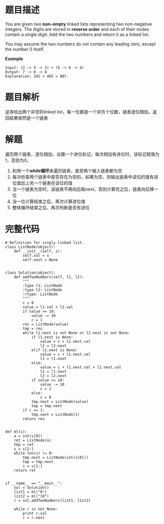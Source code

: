 # 题目描述
You are given two **non-empty** linked lists representing two non-negative integers. The digits are stored in **reverse order** and each of their nodes contain a single digit. Add the two numbers and return it as a linked list.

You may assume the two numbers do not contain any leading zero, except the number 0 itself.

**Example**

	Input: (2 -> 4 -> 3) + (5 -> 6 -> 4)
	Output: 7 -> 0 -> 8
	Explanation: 342 + 465 = 807.

# 题目解析
逆序给出两个非空的linked list，每一位都是一个非负个位数，链表逐位相加，返回结果依然是一个链表

# 解题
遍历两个链表，逐位相加，设置一个进位标记，每次相加有进位时，该标记赋值为1，否则为0。

1.  利用一个**while循环**来遍历链表，直至两个输入链表都为空
2. 每次检查两个链表中是否存在为空的，如果为空，则输出链表中该位的值有进位值加上另一个链表在该位的值
3. 当一个链表为空时，该链表不再向后取next，否则计算完之后，链表向后移一位
4. 没一位计算结束之后，再次计算进位值
5. 整体循环结束之后，再次判断是否有进位

# 完整代码
	# Definition for singly-linked list.
	class ListNode(object):
		def __init__(self, x):
			self.val = x
			self.next = None


	class Solution(object):
		def addTwoNumbers(self, l1, l2):
			"""
			:type l1: ListNode
	        :type l2: ListNode
	        :rtype: ListNode
	        """
	        c = 0
	        value = l1.val + l2.val
	        if value >= 10:
	            value -= 10
	            c = 1
	        res = ListNode(value)
	        tmp = res
	        while l1.next is not None or l2.next is not None:
	            if l1.next is None:
	                value = c + l2.next.val
	                l2 = l2.next
	            elif l2.next is None:
	                value = c + l1.next.val
	                l1 = l1.next
	            else:
	                value = c + l1.next.val + l2.next.val
	                l1 = l1.next
	                l2 = l2.next
	            if value >= 10:
	                value -= 10
	                c = 1
	            else:
	                c = 0
	            tmp.next = ListNode(value)
	            tmp = tmp.next
	        if c == 1:
	            tmp.next = ListNode(1)
	        return res
	
	
	def ml(s):
	    a = int(s[0])
	    ret = ListNode(a)
	    tmp = ret
	    s = s[1:]
	    while len(s) != 0:
	        tmp.next = ListNode(int(s[0]))
	        tmp = tmp.next
	        s = s[1:]
	    return ret
	
	
	if __name__ == "__main__":
	    sol = Solution()
	    list1 = ml("0")
	    list2 = ml("18")
	    r = sol.addTwoNumbers(list1, list2)
	
	    while r is not None:
	        print r.val
	        r = r.next
